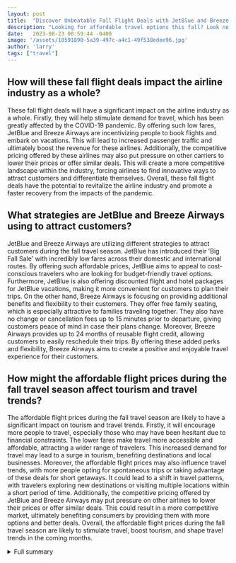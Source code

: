 ```yaml
---
layout: post
title:  "Discover Unbeatable Fall Flight Deals with JetBlue and Breeze Airways"
description: "Looking for affordable travel options this fall? Look no further! JetBlue and Breeze Airways are offering incredible deals on one-way flights that you don't want to miss. Whether you're planning a domestic getaway or exploring international destinations, these airlines have you covered. Let's dive into the details and start planning your next adventure."
date:   2023-08-23 00:59:44 -0400
image: '/assets/10591890-5a39-497c-a4c1-49f538edee96.jpg'
author: 'larry'
tags: ["travel"]
---
```


## How will these fall flight deals impact the airline industry as a whole?
These fall flight deals will have a significant impact on the airline industry as a whole. Firstly, they will help stimulate demand for travel, which has been greatly affected by the COVID-19 pandemic. By offering such low fares, JetBlue and Breeze Airways are incentivizing people to book flights and embark on vacations. This will lead to increased passenger traffic and ultimately boost the revenue for these airlines. Additionally, the competitive pricing offered by these airlines may also put pressure on other carriers to lower their prices or offer similar deals. This will create a more competitive landscape within the industry, forcing airlines to find innovative ways to attract customers and differentiate themselves. Overall, these fall flight deals have the potential to revitalize the airline industry and promote a faster recovery from the impacts of the pandemic.

## What strategies are JetBlue and Breeze Airways using to attract customers?
JetBlue and Breeze Airways are utilizing different strategies to attract customers during the fall travel season. JetBlue has introduced their 'Big Fall Sale' with incredibly low fares across their domestic and international routes. By offering such affordable prices, JetBlue aims to appeal to cost-conscious travelers who are looking for budget-friendly travel options. Furthermore, JetBlue is also offering discounted flight and hotel packages for JetBlue vacations, making it more convenient for customers to plan their trips. On the other hand, Breeze Airways is focusing on providing additional benefits and flexibility to their customers. They offer free family seating, which is especially attractive to families traveling together. They also have no change or cancellation fees up to 15 minutes prior to departure, giving customers peace of mind in case their plans change. Moreover, Breeze Airways provides up to 24 months of reusable flight credit, allowing customers to easily reschedule their trips. By offering these added perks and flexibility, Breeze Airways aims to create a positive and enjoyable travel experience for their customers.

## How might the affordable flight prices during the fall travel season affect tourism and travel trends?
The affordable flight prices during the fall travel season are likely to have a significant impact on tourism and travel trends. Firstly, it will encourage more people to travel, especially those who may have been hesitant due to financial constraints. The lower fares make travel more accessible and affordable, attracting a wider range of travelers. This increased demand for travel may lead to a surge in tourism, benefiting destinations and local businesses. Moreover, the affordable flight prices may also influence travel trends, with more people opting for spontaneous trips or taking advantage of these deals for short getaways. It could lead to a shift in travel patterns, with travelers exploring new destinations or visiting multiple locations within a short period of time. Additionally, the competitive pricing offered by JetBlue and Breeze Airways may put pressure on other airlines to lower their prices or offer similar deals. This could result in a more competitive market, ultimately benefiting consumers by providing them with more options and better deals. Overall, the affordable flight prices during the fall travel season are likely to stimulate travel, boost tourism, and shape travel trends in the coming months.

<details>
  <summary>Full summary</summary>
JetBlue has just launched their 'Big Fall Sale' with one-way fares starting at an unbelievable $39 across their entire domestic network. But that's not all! They also have attractive deals for international destinations. The sale period is from September 6 to November 15, so you have plenty of time to plan your trip. Make sure to book by August 24 to enjoy these fantastic rates. Keep in mind that the sale excludes travel on Fridays and Sundays, and you must book the lowest available fare shown to take advantage of the offer. What's more, JetBlue offers discounted flight and hotel packages for JetBlue vacations, making it even easier to plan your dream getaway.<br><br>Breeze Airways is also enticing travelers with their amazing fall deals. They are currently offering a 30 percent discount on roundtrip flights from Fort Myers (RSW) to 13 exciting destinations. To score this discount, simply enter the code 'YOUDOYOU' at checkout when booking at flybreeze.com or through the Breeze app. The promotion is valid for travel between September 5 and December 19, 2023. What makes Breeze Airways even more appealing is their additional benefits. They offer free family seating, allowing you to sit together and enjoy your journey as a family. Plus, they have no change or cancellation fees up to 15 minutes prior to departure, giving you peace of mind in case your plans change. And if that's not enough, Breeze Airways provides up to 24 months of reusable flight credit, so you can easily reschedule your trip if needed.<br><br>When it comes to baggage, both JetBlue and Breeze Airways have you covered. JetBlue allows 1 personal item and 1 standard carry-on bag for free on most fare types. Breeze Airways offers specific checked baggage allowances based on fare type and destination. Both airlines also have options for prepaying baggage fees and provide exemptions for certain passengers. So you can pack everything you need without any worries.<br><br>Don't miss out on these exciting fall flight deals from JetBlue and Breeze Airways. Whether you're looking for an affordable domestic escape or a thrilling international adventure, these airlines have incredible offers that will make your travel dreams come true. Book your tickets now and start counting down the days to your unforgettable journey. Happy travels!
</details>
